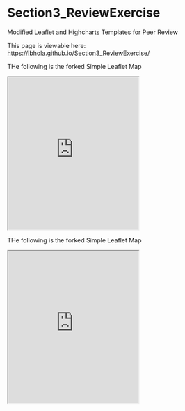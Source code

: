 # Section3_ReviewExercise
Modified Leaflet and Highcharts Templates for Peer Review

This page is viewable here: https://ibhola.github.io/Section3_ReviewExercise/

THe following is the forked Simple Leaflet Map
<iframe src="http://ibhola.github.io/leaflet-map-simple" width=”90%” height=350></iframe>

THe following is the forked Simple Leaflet Map
<iframe src="https://ibhola.github.io/highcharts-scatter-csv/" width=”90%” height=350></iframe>
